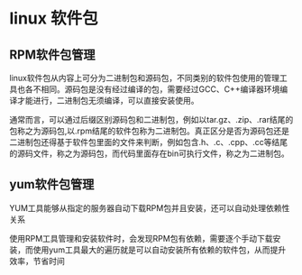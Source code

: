 # linux 软件包

## RPM软件包管理

linux软件包从内容上可分为二进制包和源码包，不同类别的软件包使用的管理工具也各不相同。源码包是没有经过编译的包，需要经过GCC、C++编译器环境编译才能进行，二进制包无须编译，可以直接安装使用。

通常而言，可以通过后缀区别源码包和二进制包，例如以tar.gz、.zip、.rar结尾的包称之为源码包,以.rpm结尾的软件包称为二进制包。真正区分是否为源码包还是二进制包还得基于软件包里面的文件来判断，例如包含.h、.c、.cpp、.cc等结尾的源码文件，称之为源码包，而代码里面存在bin可执行文件，称之为二进制包。


## yum软件包管理
YUM工具能够从指定的服务器自动下载RPM包并且安装，还可以自动处理依赖性关系

使用RPM工具管理和安装软件时，会发现RPM包有依赖，需要逐个手动下载安装，而使用yum工具最大的遍历就是可以自动安装所有依赖的软件包，从而提升效率，节省时间